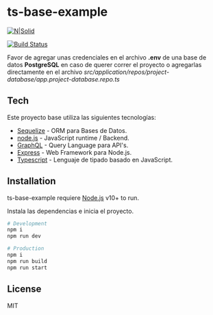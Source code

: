 # ts-base-example

[![N|Solid](https://cldup.com/dTxpPi9lDf.thumb.png)](https://nodesource.com/products/nsolid)

[![Build Status](https://travis-ci.org/joemccann/dillinger.svg?branch=master)](https://travis-ci.org/joemccann/dillinger)

Favor de agregar unas credenciales en el archivo **.env** de una base de datos **PostgreSQL** en caso de querer correr el proyecto o agregarlas directamente en el archivo _src/application/repos/project-database/app.project-database.repo.ts_

## Tech

Este proyecto base utiliza las siguientes tecnologías:

- [Sequelize](https://sequelize.org/) - ORM para Bases de Datos.
- [node.js](https://nodejs.org/en/) - JavaScript runtime / Backend.
- [GraphQL](https://graphql.org/) - Query Language para API's.
- [Express](https://expressjs.com/) - Web Framework para Node.js.
- [Typescript](https://www.typescriptlang.org/) - Lenguaje de tipado basado en JavaScript.

## Installation

ts-base-example requiere [Node.js](https://nodejs.org/) v10+ to run.

Instala las dependencias e inicia el proyecto.

```sh
# Development
npm i
npm run dev

# Production
npm i
npm run build
npm run start
```

## License

MIT
